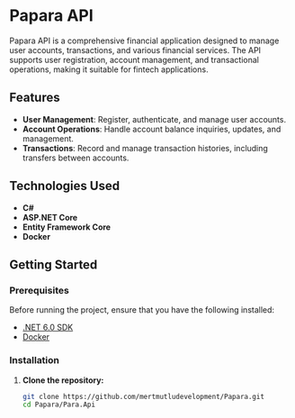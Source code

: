 # Papara API

Papara API is a comprehensive financial application designed to manage user accounts, transactions, and various financial services. The API supports user registration, account management, and transactional operations, making it suitable for fintech applications.

## Features

- **User Management**: Register, authenticate, and manage user accounts.
- **Account Operations**: Handle account balance inquiries, updates, and management.
- **Transactions**: Record and manage transaction histories, including transfers between accounts.

## Technologies Used

- **C#**
- **ASP.NET Core**
- **Entity Framework Core**
- **Docker**

## Getting Started

### Prerequisites

Before running the project, ensure that you have the following installed:

- [.NET 6.0 SDK](https://dotnet.microsoft.com/download)
- [Docker](https://www.docker.com/get-started)

### Installation

1. **Clone the repository:**

   ```bash
   git clone https://github.com/mertmutludevelopment/Papara.git
   cd Papara/Para.Api
